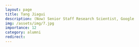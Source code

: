 ```yaml
---
layout: page
title: Tang Jiagui
description: (Now) Senior Staff Research Scientist, Google
img: /assets/img/7.jpg
importance: 12
category: alumni
redirect:
---
```

